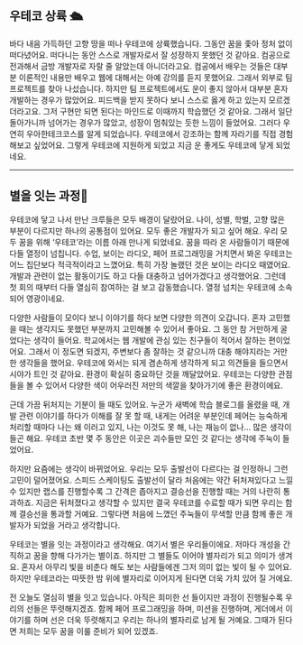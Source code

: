 ## 우테코 상륙 🛳


바다 내음 가득하던 고향 땅을 떠나 우테코에 상륙했습니다. 그동안 꿈을 좇아 정처 없이 떠다녔어요. 떠다니는 동안 스스로 개발자로서 잘 성장하지 못했던 것 같아요. 컴공으로 전과해서 금방 개발자로 자랄 줄 알았는데 아니더라고요. 컴공에서 배우는 것들은 대부분 이론적인 내용만 배우고 웹에 대해서는 아예 강의를 듣지 못했어요. 그래서 외부로 팀 프로젝트를 찾아 나섰습니다. 하지만 팀 프로젝트에서도 운이 좋지 않아서 대부분 혼자 개발하는 경우가 많았어요. 피드백을 받지 못하다 보니 스스로 옳게 하고 있는지 모르겠더라고요. 그저 구현만 되면 된다는 마인드로 이때까지 학습했던 것 같아요. 그래서 일단 돌아가니까 넘어가는 경우가 많았고, 성장이 멈춰있는 듯한 느낌이 들었어요. 그러다 우연히 우아한테크코스를 알게 되었습니다. 우테코에서 강조하는 함께 자라기를 직접 경험해보고 싶었어요. 그렇게 우테코에 지원하게 되었고 지금 운 좋게도 우테코에 닿게 되었네요.

---

## 별을 잇는 과정💫

우테코에 닿고 나서 만난 크루들은 모두 배경이 달랐어요. 나이, 성별, 학벌, 고향 많은 부분이 다르지만 하나의 공통점이 있어요. 모두 좋은 개발자가 되고 싶어 해요. 우리 모두 꿈을 위해 ‘우테코’라는 이름 아래 만나게 되었네요. 꿈을 따라 온 사람들이기 때문에 다들 열정이 넘칩니다. 수업, 보이는 라디오, 페어 프로그래밍을 거치면서 봐온 우테코는 어느 집단보다 적극적이라고 느꼈어요. 특히 가장 놀랬던 것은 보이는 라디오 때였어요. 개발과 관련이 없는 활동이기도 하고 다들 대충하고 넘어가겠다고 생각했어요. 그런데 첫 회의 때부터 다들 열심히 참여하는 걸 보고 감동했습니다. 열정 넘치는 우테코에 소속되어 영광이네요.

다양한 사람들이 모이다 보니 이야기를 하다 보면 다양한 의견이 오갑니다. 혼자 고민했을 때는 생각지도 못했던 부분까지 고민해볼 수 있어서 좋아요. 그 동안 참 거만하게 굴었다는 생각이 들어요. 학교에서는 웹 개발에 관심 있는 친구들이 적어서 잘하는 편이었어요. 그래서 이 정도면 되겠지, 주변보다 좀 잘하는 것 같으니까 대충 해야지라는 거만한 생각들을 했어요. 우테코에 와서는 되게 겸손하게 생각하게 되고 의견들을 들으면서 시야가 트인 것 같아요. 환경이 확실히 중요하단 것을 깨달았어요. 우테코는 다양한 관점들을 볼 수 있어서 다양한 색이 어우러진 저만의 색깔을 찾아가기에 좋은 환경이에요.

근데 가끔 뒤처지는 기분이 들 때도 있어요. 누군가 새벽에 학습 블로그를 올렸을 때, 개발 관련 이야기를 하다가 이해를 잘 못 할 때, 내게는 어려운 부분인데 페어는 능숙하게 처리할 때마다 나는 왜 이러고 있지, 나는 이것도 못 해, 나는 재능이 없나… 많은 생각이 들곤 해요. 우테코 초반 몇 주 동안은 이곳은 괴수들만 모인 것 같다는 생각에 주눅이 들었어요.

하지만 요즘에는 생각이 바뀌었어요. 우리는 모두 출발선이 다르다는 걸 인정하니 그런 고민이 덜어졌어요. 스피드 스케이팅도 출발선이 달라 처음에는 약간 뒤처져있다고 느낄 수 있지만 랩스를 진행할수록 그 간격은 좁아지고 결승선을 진행할 때는 거의 나란히 통과하죠. 지금은 뒤처졌다고 생각할 수 있지만 결국 우테코를 수료할 때가 되면 우리는 함께 결승선을 통과할 거예요. 그렇다면 처음에 느꼈던 주눅들이 무색할 만큼 함께 좋은 개발자가 되었을 거라고 생각합니다.

우테코는 별을 잇는 과정이라고 생각해요. 여기서 별은 우리들이에요. 저마다 개성을 간직하고 꿈을 향해 다가가는 별이죠. 하지만 그 별들도 이어야 별자리가 되고 의미가 생겨요. 혼자서 아무리 빛을 비춘다 해도 보는 사람들에겐 그저 의미 없는 빛이 될 수 있어요. 하지만 우테코라는 따뜻한 밤 위에 별자리로 이어지게 된다면 더욱 가치 있어 질 거에요.

전 오늘도 열심히 별을 잇고 있습니다. 아직은 희미한 선 들이지만 과정이 진행될수록 우리의 선들은 뚜렷해지겠죠. 함께 페어 프로그래밍을 하며, 미션을 진행하며, 게더에서 이야기를 하며 선은 더욱 뚜렷해지고 우리는 하나의 별자리로 남게 될 거예요. 그때가 된다면 저희는 모두 꿈을 이룰 준비가 되어 있겠죠.
